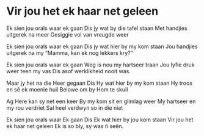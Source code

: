 # Vir jou het ek haar net geleen

Ek sien jou orals waar ek gaan
Dis jy wat by die tafel staan
Met handjies uitgerek na meer
Gesiggie vol van vreugde weer

Ek sien jou orals waar ek gaan
Dis jy wat hier by my kom staan
Jou handjies uitgerek na my
“Mamma, kan ek nog lekkers kry?”

Ek sien jou orals waar ek gaan
Weg is nou my hartseer traan
Jou lyfie druk weer teen my vas
Dis asof werklikheid nooit was.

 

Maar jy het na die Heer gegaan
Dis Hy wat hier by my kom staan
Hy troos en sê ek moenie huil
Belowe om by Hom te skuil

Ag Here kan sy net een keer
By my kom sit en glimlag weer
My hartseer en my rou verdriet
Sal heel verdwyn so in die niet

Ek sien jou orals waar Ek gaan
Dis Ek wat hier by jou kom staan
Vir jou het ek haar net geleen
Ek is so bly, sy was ń seën.

